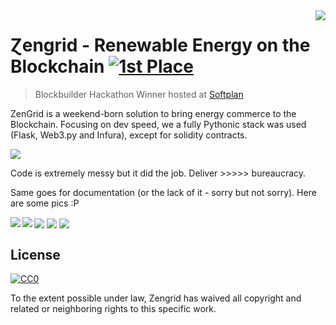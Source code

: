 <img src="img/icon.png" align="right" />

# Ɀengrid - Renewable Energy on the Blockchain [![1st Place](https://cdn.rawgit.com/sindresorhus/awesome/d7305f38d29fed78fa85652e3a63e154dd8e8829/media/badge.svg)](https://www.facebook.com/events/398561180773446/)
> Blockbuilder Hackathon Winner hosted at [Softplan](https://www.softplan.com.br/)

ZenGrid is a weekend-born solution to bring energy commerce to the Blockchain. Focusing on dev speed, we a fully Pythonic stack was used (Flask, Web3.py and Infura), except for solidity contracts.

<img src="photos/IMG_9856.JPG" align="center" />

Code is extremely messy but it did the job. Deliver >>>>> bureaucracy.

Same goes for documentation (or the lack of it - sorry but not sorry). Here are some pics :P

<img src="img/splash.jpeg" align="center" />
<img src="img/craig.jpeg" align="left" />
<img src="img/sc.jpeg" align="center" />
<img src="img/q.jpeg" align="left" />
<img src="img/usr.jpeg" align="center" />




## License

[![CC0](https://licensebuttons.net/p/zero/1.0/88x31.png)](https://creativecommons.org/publicdomain/zero/1.0/)

To the extent possible under law, Zengrid has waived all copyright and related or neighboring rights to this specific work.
